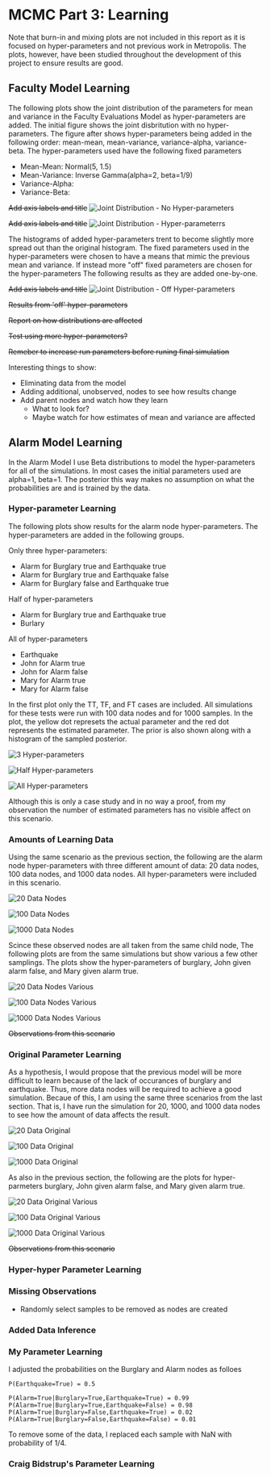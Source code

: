 # MCMC Part 3: Learning

Note that burn-in and mixing plots are not included in this report as it is focused on hyper-parameters and not previous work in Metropolis. The plots, however, have been studied throughout the development of this project to ensure results are good.

## Faculty Model Learning

The following plots show the joint distribution of the parameters for mean and variance in the Faculty Evaluations Model as hyper-parameters are added. The initial figure shows the joint disbritution with no hyper-parameters. The figure after shows hyper-parameters being added in the following order: mean-mean, mean-variance, variance-alpha, variance-beta. The hyper-parameters used have the following fixed parameters

- Mean-Mean: Normal(5, 1.5)
- Mean-Variance: Inverse Gamma(alpha=2, beta=1/9)
- Variance-Alpha:
- Variance-Beta:

~~Add axis labels and title~~
![Joint Distribution - No Hyper-parameters](../img/learning/faculty_joint_none.png)

~~Add axis labels and title~~
![Joint Distribution - Hyper-parameterrs](../img/learning/faculty_joint_hyper.png)

The histograms of added hyper-parameters trent to become slightly more spread out than the original histogram. The fixed parameters used in the hyper-parameters were chosen to have a means that mimic the previous mean and variance. If instead more "off" fixed parameters are chosen for the hyper-parameters The following results as they are added one-by-one.

~~Add axis labels and title~~
![Joint Distribution - Off Hyper-parameters](../img/learning/faculty_joint_off.png)

~~Results from 'off' hyper-parameters~~

~~Report on how distributions are affected~~

~~Test using more hyper-parameters?~~

~~Remeber to increase run parameters before runing final simulation~~

Interesting things to show:
- Eliminating data from the model
- Adding additional, unobserved, nodes to see how results change
- Add parent nodes and watch how they learn
	- What to look for?
	- Maybe watch for how estimates of mean and variance are affected

## Alarm Model Learning

In the Alarm Model I use Beta distributions to model the hyper-parameters for all of the simulations. In most cases the initial parameters used are alpha=1, beta=1. The posterior this way makes no assumption on what the probabilities are and is trained by the data.

### Hyper-parameter Learning

The following plots show results for the alarm node hyper-parameters. The hyper-parameters are added in the following groups.

Only three hyper-parameters:

- Alarm for Burglary true and Earthquake true
- Alarm for Burglary true and Earthquake false
- Alarm for Burglary false and Earthquake true

Half of hyper-parameters

- Alarm for Burglary true and Earthquake true
- Burlary

All of hyper-parameters

- Earthquake
- John for Alarm true
- John for Alarm false
- Mary for Alarm true
- Mary for Alarm false

In the first plot only the TT, TF, and FT cases are included. All simulations for these tests were run with 100 data nodes and for 1000 samples. In the plot, the yellow dot represets the actual parameter and the red dot represents the estimated parameter. The prior is also shown along with a histogram of the sampled posterior.

![3 Hyper-parameters](../img/learning/alarm_hyper_3.png)

![Half Hyper-parameters](../img/learning/alarm_hyper_half.png)

![All Hyper-parameters](../img/learning/alarm_hyper_all.png)

Although this is only a case study and in no way a proof, from my observation the number of estimated parameters has no visible affect on this scenario.

### Amounts of Learning Data

Using the same scenario as the previous section, the following are the alarm node hyper-parameters with three different amount of data: 20 data nodes, 100 data nodes, and 1000 data nodes. All hyper-parameters were included in this scenario.

![20 Data Nodes](../img/learning/alarm_nodes_20.png)

![100 Data Nodes](../img/learning/alarm_hyper_100.png)

![1000 Data Nodes](../img/learning/alarm_nodes_1000.png)

Scince these observed nodes are all taken from the same child node, The following plots are from the same simulations but show various a few other samplings. The plots show the hyper-parameters of burglary, John given alarm false, and Mary given alarm true.

![20 Data Nodes Various](../img/learning/alarm_nodes_various_20.png)

![100 Data Nodes Various](../img/learning/alarm_hyper_various_100.png)

![1000 Data Nodes Various](../img/learning/alarm_nodes_various_1000.png)

~~Observations from this scenario~~

### Original Parameter Learning

As a hypothesis, I would propose that the previous model will be more difficult to learn because of the lack of occurances of burglary and earthquake. Thus, more data nodes will be required to achieve a good simulation. Becaue of this, I am using the same three scenarios from the last section. That is, I have run the simulation for 20, 1000, and 1000 data nodes to see how the amount of data affects the result.

![20 Data Original](../img/learning/alarm_original_20.png)

![100 Data Original](../img/learning/alarm_original_100.png)

![1000 Data Original](../img/learning/alarm_original_1000.png)

As also in the previous section, the following are the plots for hyper-parmeters burglary, John given alarm false, and Mary given alarm true.

![20 Data Original Various](../img/learning/alarm_original_various_20.png)

![100 Data Original Various](../img/learning/alarm_original_various_100.png)

![1000 Data Original Various](../img/learning/alarm_original_various_1000.png)

~~Observations from this scenario~~

### Hyper-hyper Parameter Learning

### Missing Observations

- Randomly select samples to be removed as nodes are created

### Added Data Inference

### My Parameter Learning

I adjusted the probabilities on the Burglary and Alarm nodes as folloes

	P(Earthquake=True) = 0.5

	P(Alarm=True|Burglary=True,Earthquake=True) = 0.99
	P(Alarm=True|Burglary=True,Earthquake=False) = 0.98
	P(Alarm=True|Burglary=False,Earthquake=True) = 0.02
	P(Alarm=True|Burglary=False,Earthquake=False) = 0.01

To remove some of the data, I replaced each sample with NaN with probability of 1/4.

### Craig Bidstrup's Parameter Learning
